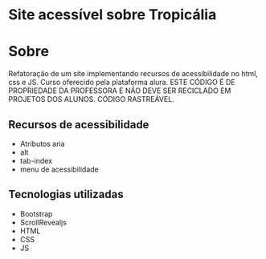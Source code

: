 # Site acessível sobre Tropicália
# Sobre
Refatoração de um site implementando recursos de acessibilidade no html, css e JS.
Curso oferecido pela plataforma alura.
ESTE CÓDIGO É DE PROPRIEDADE DA PROFESSORA E NÃO DEVE SER RECICLADO EM PROJETOS DOS ALUNOS. CÓDIGO RASTREÁVEL.
## Recursos de acessibilidade
- Atributos aria
- alt
- tab-index
- menu de acessibilidade
## Tecnologias utilizadas
- Bootstrap
- ScrollRevealjs
- HTML
- CSS
- JS
